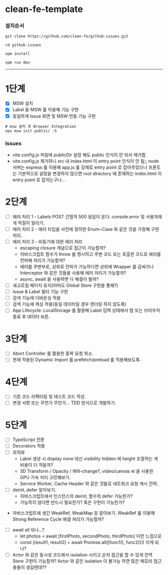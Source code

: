 # clean-fe-template

### 설치순서
```shell
git clone https://github.com/clean-fe/github-issues.git 

cd github-issues

npm install

npm run dev
```

---

# 1단계
- [X] MSW 설치
- [X] Label 을 MSW 를 이용해 기능 구현
- [X] 동일하게 Issue 화면 및 MSW 연동 기능 구현

```shell
# msw 설치 후 Browser Integration
npx msw init public/ -S
```

### Issues

- vite.config.js 파일에 publicDir 설정 해도 public 인식이 안 되서 제거함.
- vite.config.js 제거하니 src 내 index.html 이 entry point 인식이 안 됨;;
  node 서버는 express 를 이용해 app.js 를 강제로 entry point 로 잡아주었으나
  프론트는 기본적으로 설정을 변경하지 않으면 root directory 에 존재하는 index.html 이
  entry point 로 잡히는구나...

# 2단계
- [ ] 에러 처리 1 - Labels POST 간헐적 500 응답이 온다. console.error 및 사용자에게 적절히 알리기.
- [ ] 에러 처리 2 - 에러 타입을 사전에 정의한 Enum~Case 와 같은 것을 가정해 구현 처리.
- [ ] 에러 처리 3 - 비동기에 대한 에러 처리
    - escaping closure 개념으로 접근이 가능할까?
    - 자바스크립트 함수가 throw 를 명시하고 주변 코드 또는 호출한 코드로 에러를 전파해 처리가 가능할까?
    - 에러를 주변부로, 상위로 전파가 가능하다면 상위에 Wrapper 를 감싸거나 Interceptor 와 같은 것들을 사용해
      에러 처리가 가능할까?
    - async, await 을 사용하면 다 해결이 될까?
- [ ] 새고로침 페이지 유지(아마도 Global Store 구현을 통해?)
- [ ] Issue & Label 필터 기능 구현
- [ ] 검색 기능에 디바운싱 적용
- [ ] 검색 기능에 캐싱 적용(동일 데이터일 경우 렌더링 하지 않도록)
- [ ] App Lifecycle: LocalStorage 를 활용해 Label 입력 상태에서 탭 또는 브라우저 종료 후 데이터 보존.

# 3단계
- [ ] Abort Controller 를 활용한 중복 요청 취소.
- [ ] 현재 적용된 Dynamic Import 를 prefetch/preload 를 적용해보도록.

# 4단계
- [ ] 기존 코드 리팩터링 및 테스트 코드 작성.
- [ ] 변경 사항 또는 무언가 무언가... TDD 방식으로 개발하기.

# 5단계
- [ ] TypeScript 전환
- [ ] Decorators 적용
- [ ] 최적화
  - Label 생성 시 display none 대신 visibility hidden 에 height 조절하는 게 비용이 더 적을까?
  - 3D Transform / Opacity / Will-change?, video/canvas el 을 사용한 GPU 가속 처리 고민해보기.
  - Service Worker, Cache Header 와 같은 것들로 네트워크 요청 캐시 전략.
- [ ] deinit, defer 알아보기.
  - 자바스크립트에서 인스턴스의 deinit, 함수의 defer 가능한가?
  - 가능하지 않다면 반드시 필요한가? 혹은 구현이 가능한가?
- 자바스크립트에 생긴 WeakRef, WeakMap 등 알아보기. WeakRef 를 이용해 
  Strong Reference Cycle 해결 처리가 가능할까?
- [ ] await all 되나...?
    - let photos = await [firstPhoto, secondPhoto, thirdPhoto] 이런 느낌으로
    - const [result1, result2] = await Promise.all([func1(), func2()]) 이게 되나?
- [ ] Actor 와 같은 동시성 코드에서 isolation 시키고 순차 접근을 할 수 있게 전역 Store 구현이 가능할까? 
      Actor 와 같은 isolation 이 불가능 하면 많은 메모리 접근 충돌이 생길텐데??
